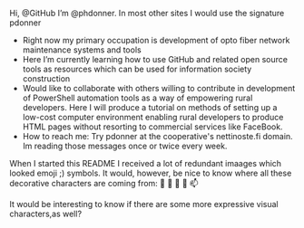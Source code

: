 Hi, @GitHub I’m @phdonner. In most other sites I would use the signature pdonner

- Right now my primary occupation is development of opto fiber network maintenance systems and tools
- Here I’m currently learning how to use GitHub and related open source tools as resources which can be used for information society construction
- Would like to collaborate with others willing to contribute in development of PowerShell automation tools as a way of empowering rural developers. Here I will produce a tutorial on methods of setting up a low-cost computer environment enabling rural developers to produce HTML pages without resorting to commercial services like FaceBook.
- How to reach me: Try pdonner at the cooperative's nettinoste.fi domain. Im reading those messages once or twice every week.

When I started this README I received a lot of redundant imaages which looked emoji ;) symbols. It would, however, be nice to know where all these decorative characters are coming from: 👋 👀 🌱 💞️ 📫 

It would be interesting to know if there are some more expressive visual characters,as well?

<!---
phdonner/phdonner is a ✨ special ✨ repository because its `README.md` (this file) appears on your GitHub profile.
You can click the Preview link to take a look at your changes.
--->
